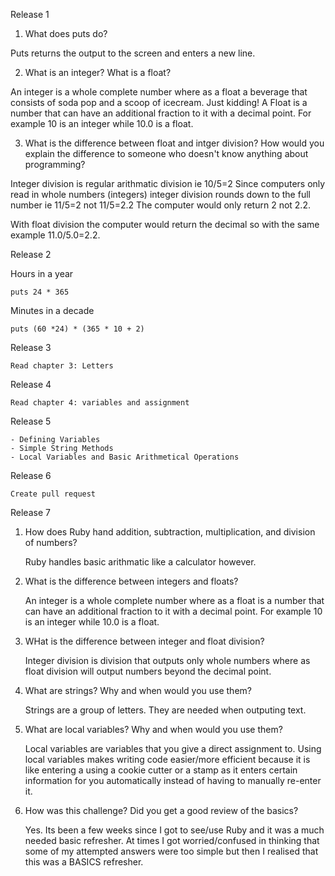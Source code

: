 Release 1



1. What does puts do?

Puts returns the output to the screen and enters a new line.

2. What is an integer? What is a float?

An integer is a whole complete number where as a float a beverage that consists of soda pop and a scoop of icecream. Just kidding! 
A Float is a number that can have an additional fraction to it with a decimal point. For example 10 is an integer while 10.0 is a float.

3. What is the difference between float and intger division?
How would you explain the difference to someone who doesn't know anything about programming?

Integer division is regular arithmatic division ie 10/5=2
Since computers only read in whole numbers (integers) integer division rounds down to the full number ie 11/5=2 not 11/5=2.2 The computer would only return 2 not 2.2. 

With float division the computer would return the decimal so with the same example 11.0/5.0=2.2.



Release 2


Hours in a year
	
	puts 24 * 365

Minutes in a decade

	puts (60 *24) * (365 * 10 + 2)



Release 3

	Read chapter 3: Letters


Release 4

	Read chapter 4: variables and assignment

Release 5

	- Defining Variables
	- Simple String Methods
	- Local Variables and Basic Arithmetical Operations

Release 6
	
	Create pull request




Release 7



1. How does Ruby hand addition, subtraction, multiplication, and division of numbers?

	Ruby handles basic arithmatic like a calculator however.

2. What is the difference between integers and floats?

	An integer is a whole complete number where as a float is a number that can have an additional fraction to it with a decimal point. For example 10 is an integer while 10.0 is a float.

3. WHat is the difference between integer and float division?

	Integer division is division that outputs only whole numbers where as float division will output numbers beyond the decimal point.

4. What are strings? Why and when would you use them?

	Strings are a group of letters. They are needed when outputing text.

5. What are local variables? Why and when would you use them?

	Local variables are variables that you give a direct assignment to. Using local variables makes writing code easier/more efficient because it is like entering a using a cookie cutter or a stamp as it enters certain information for you automatically instead of having to manually re-enter it.

6. How was this challenge? Did you get a good review of the basics?

	Yes. Its been a few weeks since I got to see/use Ruby and it was a much needed basic refresher. At times I got worried/confused in thinking that some of my attempted answers were too simple but then I realised that this was a BASICS refresher.



